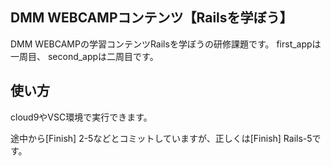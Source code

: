 ## DMM WEBCAMPコンテンツ【Railsを学ぼう】
DMM WEBCAMPの学習コンテンツRailsを学ぼうの研修課題です。
first_appは一周目、
second_appは二周目です。

## 使い方
cloud9やVSC環境で実行できます。

途中から[Finish] 2-5などとコミットしていますが、正しくは[Finish] Rails-5です。